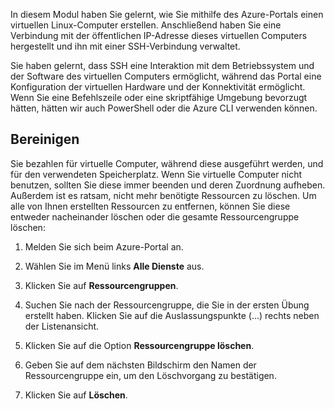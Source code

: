 In diesem Modul haben Sie gelernt, wie Sie mithilfe des Azure-Portals einen virtuellen Linux-Computer erstellen. Anschließend haben Sie eine Verbindung mit der öffentlichen IP-Adresse dieses virtuellen Computers hergestellt und ihn mit einer SSH-Verbindung verwaltet. 

Sie haben gelernt, dass SSH eine Interaktion mit dem Betriebssystem und der Software des virtuellen Computers ermöglicht, während das Portal eine Konfiguration der virtuellen Hardware und der Konnektivität ermöglicht. Wenn Sie eine Befehlszeile oder eine skriptfähige Umgebung bevorzugt hätten, hätten wir auch PowerShell oder die Azure CLI verwenden können.

## <a name="clean-up"></a>Bereinigen
<!---TODO: Update for sandbox?--->

Sie bezahlen für virtuelle Computer, während diese ausgeführt werden, und für den verwendeten Speicherplatz. Wenn Sie virtuelle Computer nicht benutzen, sollten Sie diese immer beenden und deren Zuordnung aufheben. Außerdem ist es ratsam, nicht mehr benötigte Ressourcen zu löschen. Um alle von Ihnen erstellten Ressourcen zu entfernen, können Sie diese entweder nacheinander löschen oder die gesamte Ressourcengruppe löschen:

1. Melden Sie sich beim Azure-Portal an.

1. Wählen Sie im Menü links **Alle Dienste** aus.

1. Klicken Sie auf **Ressourcengruppen**.

1. Suchen Sie nach der Ressourcengruppe, die Sie in der ersten Übung erstellt haben. Klicken Sie auf die Auslassungspunkte (...) rechts neben der Listenansicht.

1. Klicken Sie auf die Option **Ressourcengruppe löschen**.

1. Geben Sie auf dem nächsten Bildschirm den Namen der Ressourcengruppe ein, um den Löschvorgang zu bestätigen.

1. Klicken Sie auf **Löschen**.
